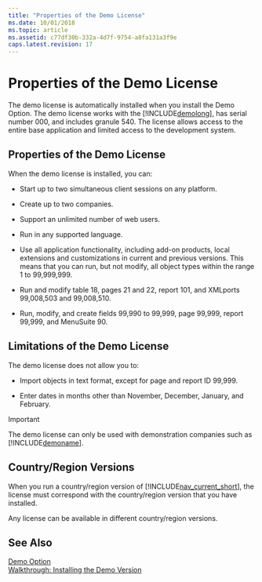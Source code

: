 ```yaml
---
title: "Properties of the Demo License"
ms.date: 10/01/2018
ms.topic: article
ms.assetid: c77df30b-332a-4d7f-9754-a8fa131a3f9e
caps.latest.revision: 17
---
```

# Properties of the Demo License
The demo license is automatically installed when you install the Demo Option. The demo license works with the [!INCLUDE[demolong](includes/demolong_md.md)], has serial number 000, and includes granule 540. The license allows access to the entire base application and limited access to the development system.  
  
## Properties of the Demo License  
 When the demo license is installed, you can:  
  
-   Start up to two simultaneous client sessions on any platform.  
  
-   Create up to two companies.  
  
-   Support an unlimited number of web users.  
  
-   Run in any supported language.  
  
-   Use all application functionality, including add-on products, local extensions and customizations in current and previous versions. This means that you can run, but not modify, all object types within the range 1 to 99,999,999.  
  
-   Run and modify table 18, pages 21 and 22, report 101, and XMLports 99,008,503 and 99,008,510.  
  
-   Run, modify, and create fields 99,990 to 99,999, page 99,999, report 99,999, and MenuSuite 90.  
  
## Limitations of the Demo License  
 The demo license does not allow you to:  
  
-   Import objects in text format, except for page and report ID 99,999.  
  
-   Enter dates in months other than November, December, January, and February.  
  
> [!IMPORTANT]  
>  The demo license can only be used with demonstration companies such as [!INCLUDE[demoname](includes/demoname_md.md)].  
  
## Country/Region Versions  
 When you run a country/region version of [!INCLUDE[nav_current_short](includes/nav_current_short_md.md)], the license must correspond with the country/region version that you have installed.  
  
 Any license can be available in different country/region versions.  
  
## See Also  
 [Demo Option](Demo-Option.md)   
 [Walkthrough: Installing the Demo Version](Walkthrough--Installing-the-Demo-Version.md)
